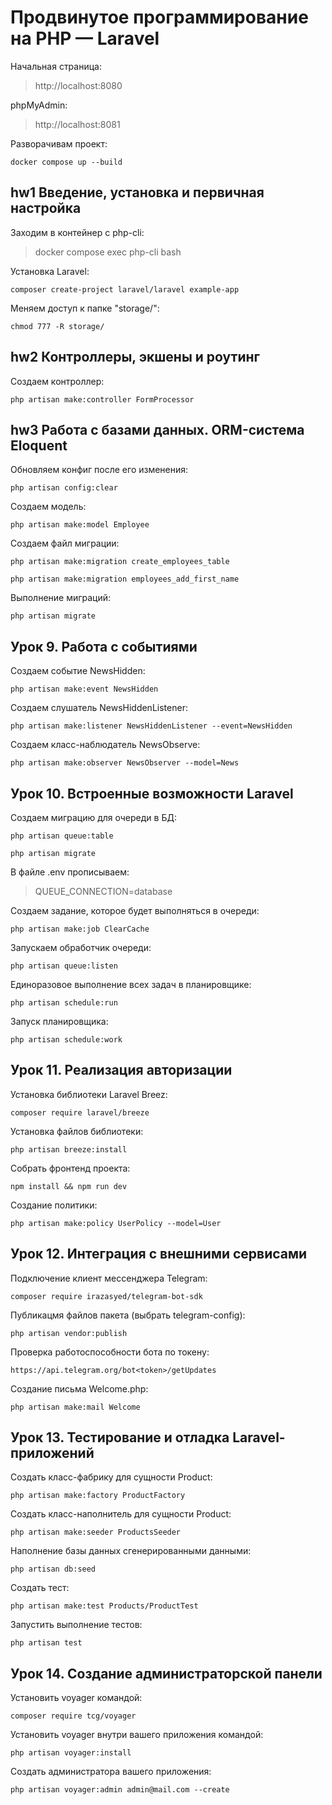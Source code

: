 # Продвинутое программирование на PHP — Laravel
Начальная страница:
>http://localhost:8080

phpMyAdmin:
>http://localhost:8081

Разворачивам проект:
```
docker compose up --build
```


## hw1 Введение, установка и первичная настройка
Заходим в контейнер с php-cli:
>docker compose exec php-cli bash

Установка Laravel:
```
composer create-project laravel/laravel example-app
```

Меняем доступ к папке "storage/":
```
chmod 777 -R storage/
```

## hw2 Контроллеры, экшены и роутинг
Создаем контроллер:
```
php artisan make:controller FormProcessor
```

## hw3 Работа с базами данных. ORM-система Eloquent
Обновляем конфиг после его изменения:
```
php artisan config:clear
```

Создаем модель:
```
php artisan make:model Employee
```

Создаем файл миграции:
```
php artisan make:migration create_employees_table

php artisan make:migration employees_add_first_name
```

Выполнение миграций:
```
php artisan migrate
```

## Урок 9. Работа с событиями

Создаем событие NewsHidden:
```
php artisan make:event NewsHidden
```

Создаем слушатель NewsHiddenListener:
```
php artisan make:listener NewsHiddenListener --event=NewsHidden
```

Создаем класс-наблюдатель NewsObserve:
```
php artisan make:observer NewsObserver --model=News
```


## Урок 10. Встроенные возможности Laravel

Создаем миграцию для очереди в БД:
```
php artisan queue:table

php artisan migrate
```

В файле .env прописываем:
>QUEUE_CONNECTION=database

Создаем задание, которое будет выполняться в очереди:
```
php artisan make:job ClearCache
```

Запускаем обработчик очереди:
```
php artisan queue:listen
```

Единоразовое выполнение всех задач в планировщике:
```
php artisan schedule:run
```

Запуск планировщика:
```
php artisan schedule:work
```


## Урок 11. Реализация авторизации
Установка библиотеки Laravel Breez:
```
composer require laravel/breeze
```

Установка файлов библиотеки:
```
php artisan breeze:install
```

Собрать фронтенд проекта:
```
npm install && npm run dev
```

Создание политики:
```
php artisan make:policy UserPolicy --model=User
```

## Урок 12. Интеграция с внешними сервисами

Подключение клиент мессенджера Telegram:
```
composer require irazasyed/telegram-bot-sdk
```

Публикацмя файлов пакета (выбрать telegram-config):
```
php artisan vendor:publish
```

Проверка работоспособности бота по токену:
```
https://api.telegram.org/bot<token>/getUpdates
```

Создание письма Welcome.php:
```
php artisan make:mail Welcome
```

## Урок 13. Тестирование и отладка Laravel-приложений

Создать класс-фабрику для сущности Product:
```
php artisan make:factory ProductFactory

```

Создать класс-наполнитель для сущности Product:
```
php artisan make:seeder ProductsSeeder
```

Наполнение базы данных сгенерированными данными:
```
php artisan db:seed
```

Создать тест:
```
php artisan make:test Products/ProductTest
```

Запустить выполнение тестов:
```
php artisan test
```


## Урок 14. Создание администраторской панели

Установить voyager командой:
```
composer require tcg/voyager
```

Установить voyager внутри вашего приложения командой:
```
php artisan voyager:install
```

Создать администратора вашего приложения:
```
php artisan voyager:admin admin@mail.com --create
```